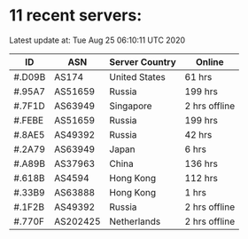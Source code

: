 # 11 recent servers:

Latest update at: Tue Aug 25 06:10:11 UTC 2020

| ID | ASN | Server Country | Online |
| -- | --- | -------------- | ------ |
| #.D09B | AS174 | United States | 61 hrs |
| #.95A7 | AS51659 | Russia | 199 hrs |
| #.7F1D | AS63949 | Singapore | 2 hrs offline |
| #.FEBE | AS51659 | Russia | 199 hrs |
| #.8AE5 | AS49392 | Russia | 42 hrs |
| #.2A79 | AS63949 | Japan | 6 hrs |
| #.A89B | AS37963 | China | 136 hrs |
| #.618B | AS4594 | Hong Kong | 112 hrs |
| #.33B9 | AS63888 | Hong Kong | 1 hrs |
| #.1F2B | AS49392 | Russia | 2 hrs offline |
| #.770F | AS202425 | Netherlands | 2 hrs offline |

